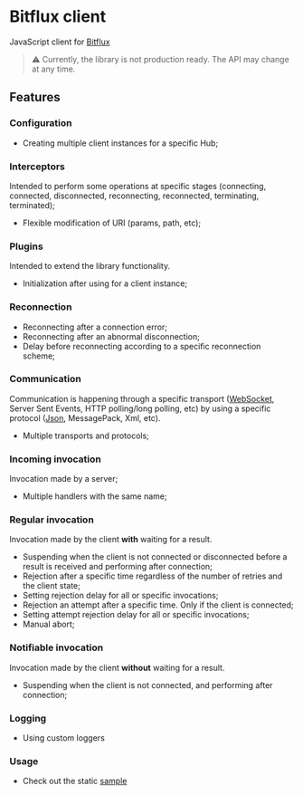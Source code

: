 # Bitflux client

JavaScript client for [Bitflux](https://github.com/yellfage/bitflux)

> :warning: Currently, the library is not production ready. The API may change at any time.

## Features

### Configuration

- Creating multiple client instances for a specific Hub;

### Interceptors

Intended to perform some operations at specific stages (connecting, connected, disconnected, reconnecting, reconnected, terminating, terminated);

- Flexible modification of URI (params, path, etc);

### Plugins

Intended to extend the library functionality.

- Initialization after using for a client instance;

### Reconnection

- Reconnecting after a connection error;
- Reconnecting after an abnormal disconnection;
- Delay before reconnecting according to a specific reconnection scheme;

### Communication

Communication is happening through a specific transport ([WebSocket](package/bitflux-client-web-socket-transport), Server Sent Events, HTTP polling/long polling, etc) by using a specific protocol ([Json](package/bitflux-client-json-protocol), MessagePack, Xml, etc).

- Multiple transports and protocols;

### Incoming invocation

Invocation made by a server;

- Multiple handlers with the same name;

### Regular invocation

Invocation made by the client **with** waiting for a result.

- Suspending when the client is not connected or disconnected before a result is received and performing after connection;
- Rejection after a specific time regardless of the number of retries and the client state;
- Setting rejection delay for all or specific invocations;
- Rejection an attempt after a specific time. Only if the client is connected;
- Setting attempt rejection delay for all or specific invocations;
- Manual abort;

### Notifiable invocation

Invocation made by the client **without** waiting for a result.

- Suspending when the client is not connected, and performing after connection;

### Logging

- Using custom loggers

### Usage

- Check out the static [sample](package/bitflux-client/sample/echo/src/index.ts)
